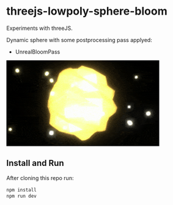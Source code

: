 # threejs-lowpoly-sphere-bloom

Experiments with threeJS.

Dynamic sphere with some postprocessing pass applyed:
 - UnrealBloomPass
 
<img src='preview.gif'></img>

## Install and Run

After cloning this repo run:

```
npm install
npm run dev
```

